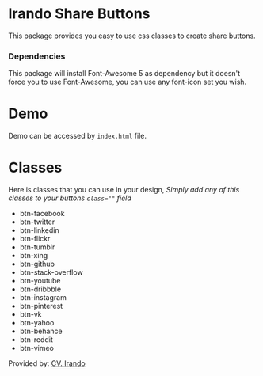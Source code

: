 # Irando Share Buttons

This package provides you easy to use css classes to create share buttons.

### Dependencies

This package will install Font-Awesome 5 as dependency but it doesn't force you to use Font-Awesome, you can use any font-icon set you wish.

# Demo

Demo can be accessed by `index.html` file.

# Classes

Here is classes that you can use in your design, _Simply add any of this classes to your buttons `class=""` field_

* btn-facebook
* btn-twitter
* btn-linkedin
* btn-flickr
* btn-tumblr
* btn-xing
* btn-github
* btn-stack-overflow
* btn-youtube
* btn-dribbble
* btn-instagram
* btn-pinterest
* btn-vk
* btn-yahoo
* btn-behance
* btn-reddit
* btn-vimeo

Provided by: [CV. Irando](https://irando.co.id)